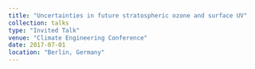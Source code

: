 ```yaml
---
title: "Uncertainties in future stratospheric ozone and surface UV"
collection: talks
type: "Invited Talk"
venue: "Climate Engineering Conference"
date: 2017-07-01
location: "Berlin, Germany"
---
```

